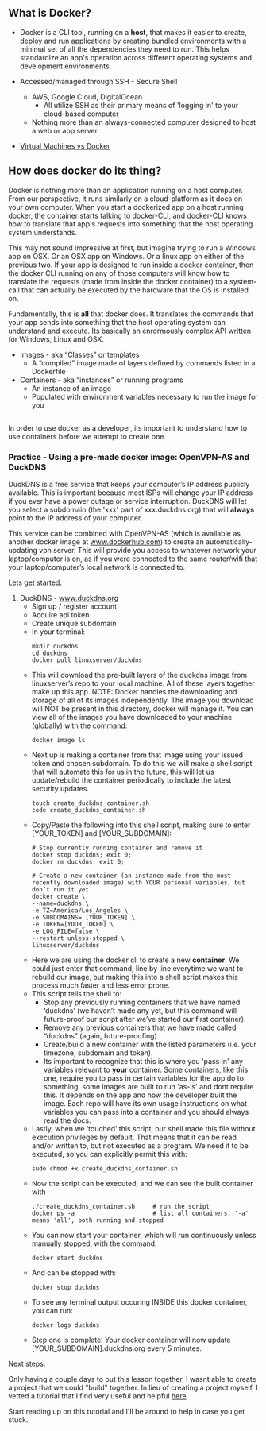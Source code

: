 ## What is Docker? 

* Docker is a CLI tool, running on a __**host**__, that makes it easier to create, deploy and run applications by creating bundled environments with a minimal set of all the dependencies they need to run. This helps standardize an app's operation across different operating systems and development environments. 
* Accessed/managed through SSH - Secure Shell
  * AWS, Google Cloud, DigitalOcean
    * All utilize SSH as their primary means of 'logging in' to your cloud-based computer
  * Nothing more than an always-connected computer designed to host a web or app server
  
* [Virtual Machines vs Docker](https://www.docker.com/resources/what-container)


## How does docker do its thing?
Docker is nothing more than an application running on a host computer. From our perspective, it runs similarly on a cloud-platform as it does on your own computer. When you start a dockerized app on a host running docker, the container starts talking to docker-CLI, and docker-CLI knows how to translate that app's requests into something that the host operating system understands. 

This may not sound impressive at first, but imagine trying to run a Windows app on OSX. Or an OSX app on Windows. Or a linux app on either of the previous two. If your app is designed to run inside a docker container, then the docker CLI running on any of those computers will know how to translate the requests (made from inside the docker container) to a system-call that can actually be executed by the hardware that the OS is installed on. 

Fundamentally, this is __all__ that docker does. It translates the commands that your app sends into something that the host operating system can understand and execute. Its basically an enrormously complex API written for Windows, Linux and OSX.


* Images - aka “Classes” or templates
    * A “compiled” image made of layers defined by commands listed in a Dockerfile
* Containers - aka “instances” or running programs
    * An instance of an image
    * Populated with environment variables necessary to run the image for you

## 


In order to use docker as a developer, its important to understand how to use containers before we attempt to create one.

### Practice - Using a pre-made docker image: OpenVPN-AS and DuckDNS

DuckDNS is a free service that keeps your computer’s IP address publicly available. This is important because most ISPs will change your IP address if you ever have a power outage or service interruption. DuckDNS will let you select a subdomain (the 'xxx' part of xxx.duckdns.org) that will __always__ point to the IP address of your computer. 

This service can be combined with OpenVPN-AS (which is available as another docker image at www.dockerhub.com) to create an automatically-updating vpn server. This will provide you access to whatever network your laptop/computer is on, as if you were connected to the same router/wifi that your laptop/computer’s local network is connected to. 

Lets get started.

1. DuckDNS - www.duckdns.org
    * Sign up / register account
    * Acquire api token
    * Create unique subdomain
    * In your terminal:
      ```  
      mkdir duckdns
      cd duckdns
      docker pull linuxserver/duckdns
      ```
    * This will download the pre-built layers of the duckdns image from linuxserver’s repo to your local machine. All of these layers together make up this app. NOTE: Docker handles the downloading and storage of all of its images independently. The image you download will NOT be present in this directory, docker will manage it. You can view all of the images you have downloaded to your machine (globally) with the command:
      ```
      docker image ls
      ```
    * Next up is making a container from that image using your issued token and chosen subdomain. To do this we will make a shell script that will automate this for us in the future, this will let us update/rebuild the container periodically to include the latest security updates. 
      ```
      touch create_duckdns_container.sh
      code create_duckdns_container.sh
      ```
    * Copy/Paste the following into this shell script, making sure to enter [YOUR_TOKEN] and [YOUR_SUBDOMAIN]:
      ```
      # Stop currently running container and remove it
      docker stop duckdns; exit 0;
      docker rm duckdns; exit 0;

      # Create a new container (an instance made from the most recently downloaded image) with YOUR personal variables, but don’t run it yet
      docker create \
      --name=duckdns \
      -e TZ=America/Los_Angeles \
      -e SUBDOMAINS= [YOUR_TOKEN] \
      -e TOKEN=[YOUR_TOKEN] \
      -e LOG_FILE=false \
      --restart unless-stopped \
      linuxserver/duckdns
      ```
    * Here we are using the docker cli to create a new __container__. We could just enter that command, line by line everytime we want to rebuild our image, but making this into a shell script makes this process much faster and less error prone. 
    * This script tells the shell to:
      * Stop any previously running containers that we have named ‘duckdns’ (we haven’t made any yet, but this command will future-proof our script after we’ve started our first container).
      * Remove any previous containers that we have made called “duckdns” (again, future-proofing)
      * Create/build a new container with the listed parameters (i.e. your timezone, subdomain and token).
      * Its important to recognize that this is where you 'pass in' any variables relevant to **your** container. Some containers, like this one, require you to pass in certain variables for the app do to something, some images are built to run 'as-is' and dont require this. It depends on the app and how the developer built the image. Each repo will have its own usage instructions on what variables you can pass into a container and you should always read the docs.
    * Lastly, when we ‘touched’ this script, our shell made this file without execution privileges by default. That means that it can be read and/or written to, but not executed as a program. We need it to be executed, so you can explicitly permit this with:
      ```
      sudo chmod +x create_duckdns_container.sh
      ```
    * Now the script can be executed, and we can see the built container with 
      ```
      ./create_duckdns_container.sh     # run the script
      docker ps -a                      # list all containers, '-a' means 'all', both running and stopped
      ```
    * You can now start your container, which will run continuously unless manually stopped, with the command:
      ```
      docker start duckdns
      ```
    * And can be stopped with:
      ```
      docker stop duckdns
      ```
    * To see any terminal output occuring INSIDE this docker container, you can run:
      ```
      docker logs duckdns
      ```
    * Step one is complete! Your docker container will now update [YOUR_SUBDOMAIN].duckdns.org every 5 minutes.


Next steps:

Only having a couple days to put this lesson together, I wasnt able to create a project that we could "build" together. In lieu of creating a project myself, I vetted a tutorial that I find very useful and helpful [here](*https://docker-curriculum.com/#webapps-with-docker).

Start reading up on this tutorial and I'll be around to help in case you get stuck.
